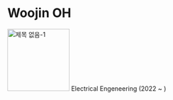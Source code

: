 # Woojin OH 

<img width="140" alt="제목 없음-1" src="https://github.com/owjxyz/owjxyz/assets/89694988/7f185b88-cfbd-4b88-8e5e-9f2d4565268d">
Electrical Engeneering (2022 ~ )
